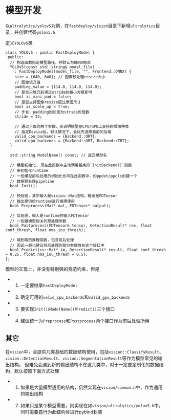 # 模型开发

以`ultralytics/yolov5`为例，在`fastdeploy/vision`目录下新增`ultralytics`目录，并创建代码`yolov5.h`

定义`YOLOv5`类

```
class YOLOv5 : public FastDeployModel {
 public:
  // 构造函数指定模型路径，并默认为ONNX格式
  YOLOv5(const std::string& model_file)
    : FastDeployModel(model_file, "", Frontend::ONNX) {
    size = {640, 640}; // 图像预处理resize大小
    // 图像填充值
    padding_value = {114.0, 114.0, 114.0};
    // 是否只填充到满足stride的最小方框即可
    bool is_mini_pad = false;
    // 是否支持图像resize超过原图尺寸
    bool is_scale_up = true;
    // 步长，padding到长宽为stride的倍数
    stride = 32;

    // 通过下面的两个参数，来说明模型在CPU/GPU上支持的后端种类
    // 指定Device后，默认情况下，会优先选择最前的后端
    valid_cpu_backends = {Backend::ORT};
    valid_gpu_backends = {Backend::ORT, Backend::TRT};
  }

  std::string ModelName() const; // 返回模型名

  // 模型初始化, 须在此函数中主动调用基类的`InitBackend()`函数
  // 来初始化runtime
  // 一些模型前后处理的初始化也可在此函数中，如ppdet/ppcls创建一个
  // 数据预处理pipeline
  bool Init();

  // 预处理，其中输入是vision::Mat结构，输出是FDTensor
  // 输出提供给runtime进行推理使用
  bool Preprocess(Mat* mat, FDTensor* output);

  // 后处理，输入是runtime的输入FDTensor
  // 一些跟模型相关的预处理参数
  bool Postprocess(FDTensor& tensor, DetectionResult* res, float conf_thresh, float nms_iou_thresh);

  // 端到端的推理函数，包含前后处理
  // 因此一般也建议将后处理的部分参数放在这个接口中
  bool Predict(cv::Mat* im, DetectionResult* result, float conf_thresh = 0.25, float nms_iou_thresh = 0.5);
};
```

模型的实现上，并没有特别强的规范约束，但是
- 1. 一定要继承`FastDeployModel`
- 2. 确定可用的`valid_cpu_backends`和`valid_gpu_backends`
- 3. 要实现`Init()`/`ModelName()`/`Predict()`三个接口
- 4. 建议统一为`Preprocess`和`Postprocess`两个接口作为前后处理所用


## 其它

在`vision`中，会提供几类基础的数据结构使用，包括`vision::ClassifyResult`、`vision::DetectionResult`、`vision::SegmentationResult`等作为模型常见的输出结构。 但难免会遇到新的输出结构不在这几类中，对于一定要定制化的数据结构，默认按照下面方式处理

- 1. 如果是大量模型通用的结构，仍然实现在`vision/common.h`中，作为通用的输出结构
- 2. 如果只是某个模型需要，则实现在如`vision/ultralytics/yolov5.h`中，同时需要自行为此结构体进行pybind封装
